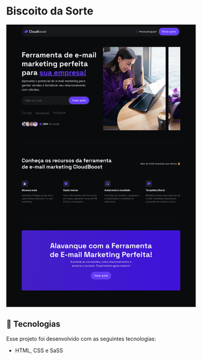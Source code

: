 # Biscoito da Sorte

![alt text](./img/image.png)

## 🚀 Tecnologias

Esse projeto foi desenvolvido com as seguintes tecnologias:

-   HTML, CSS e SaSS

